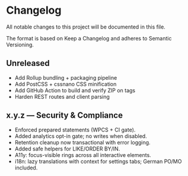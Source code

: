 # Changelog

All notable changes to this project will be documented in this file.

The format is based on Keep a Changelog and adheres to Semantic Versioning.

## Unreleased
- Add Rollup bundling + packaging pipeline
- Add PostCSS + cssnano CSS minification
- Add GitHub Action to build and verify ZIP on tags
- Harden REST routes and client parsing

## x.y.z — Security & Compliance
- Enforced prepared statements (WPCS + CI gate).
- Added analytics opt-in gate; no writes when disabled.
- Retention cleanup now transactional with error logging.
- Added safe helpers for LIKE/ORDER BY/IN.
- A11y: focus-visible rings across all interactive elements.
- i18n: lazy translations with context for settings tabs; German PO/MO included.
